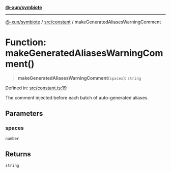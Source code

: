 [**@-xun/symbiote**](../../../README.md)

***

[@-xun/symbiote](../../../README.md) / [src/constant](../README.md) / makeGeneratedAliasesWarningComment

# Function: makeGeneratedAliasesWarningComment()

> **makeGeneratedAliasesWarningComment**(`spaces`): `string`

Defined in: [src/constant.ts:19](https://github.com/Xunnamius/symbiote/blob/1e0174c32cff28e404202c1cf920e474b94cfe7b/src/constant.ts#L19)

The comment injected before each batch of auto-generated aliases.

## Parameters

### spaces

`number`

## Returns

`string`
